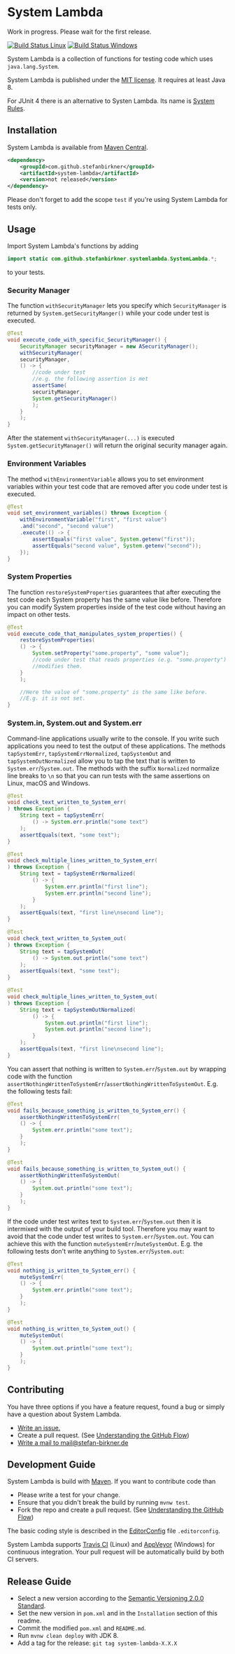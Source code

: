 # System Lambda

Work in progress. Please wait for the first release.

[![Build Status Linux](https://travis-ci.org/stefanbirkner/system-lambda.svg?branch=master)](https://travis-ci.org/stefanbirkner/system-lambda) [![Build Status Windows](https://ci.appveyor.com/api/projects/status/4ck6g0triwhvk9dy?svg=true)](https://ci.appveyor.com/project/stefanbirkner/system-lambda)

System Lambda is a collection of functions for testing code which uses
`java.lang.System`.

System Lambda is published under the
[MIT license](http://opensource.org/licenses/MIT). It requires at least Java 8.

For JUnit 4 there is an alternative to Systen Lambda. Its name is
[System Rules](http://stefanbirkner.github.io/system-rules/index.html).

## Installation

System Lambda is available from
[Maven Central](http://search.maven.org/#search%7Cga%7C1%7Cg%3A%22com.github.stefanbirkner%22%20AND%20a%3A%22system-lambda%22).

```xml
<dependency>
    <groupId>com.github.stefanbirkner</groupId>
    <artifactId>system-lambda</artifactId>
    <version>not released</version>
</dependency>
```

Please don't forget to add the scope `test` if you're using System
Lambda for tests only.

## Usage

Import System Lambda's functions by adding

```java
import static com.github.stefanbirkner.systemlambda.SystemLambda.*;
```

to your tests.

### Security Manager

The function `withSecurityManager` lets you specify which `SecurityManager` is
returned by `System.getSecurityManger()` while your code under test is
executed.

```java
@Test
void execute_code_with_specific_SecurityManager() {
    SecurityManager securityManager = new ASecurityManager();
    withSecurityManager(
    securityManager,
    () -> {
        //code under test
        //e.g. the following assertion is met
        assertSame(
        securityManager,
        System.getSecurityManager()
        );
    }
    );
}
```

After the statement `withSecurityManager(...)` is executed
`System.getSecurityManager()` will return the original security manager again.

### Environment Variables

The method `withEnvironmentVariable` allows you to set environment variables
within your test code that are removed after you code under test is executed.

```java
@Test
void set_environment_variables() throws Exception {
    withEnvironmentVariable("first", "first value")
    .and("second", "second value")
    .execute(() -> {
        assertEquals("first value", System.getenv("first"));
        assertEquals("second value", System.getenv("second"));
    });
}
```

### System Properties

The function `restoreSystemProperties` guarantees that after executing the test
code each System property has the same value like before. Therefore you
can modify System properties inside of the test code without having an impact on
other tests.

```java
@Test
void execute_code_that_manipulates_system_properties() {
    restoreSystemProperties(
    () -> {
        System.setProperty("some.property", "some value");
        //code under test that reads properties (e.g. "some.property") or
        //modifies them.
    }
    );

    //Here the value of "some.property" is the same like before.
    //E.g. it is not set.
}
```

### System.in, System.out and System.err

Command-line applications usually write to the console. If you write such
applications you need to test the output of these applications. The methods
`tapSystemErr`, `tapSystemErrNormalized`, `tapSystemOut` and
`tapSystemOutNormalized` allow you to tap the text that is written to
`System.err`/`System.out`. The methods with the suffix `Normalized` normalize
line breaks to `\n` so that you can run tests with the same assertions on Linux,
macOS and Windows.

```java
@Test
void check_text_written_to_System_err(
) throws Exception {
    String text = tapSystemErr(
        () -> System.err.println("some text")
    );
    assertEquals(text, "some text");
}

@Test
void check_multiple_lines_written_to_System_err(
) throws Exception {
    String text = tapSystemErrNormalized(
        () -> {
            System.err.println("first line");
            System.err.println("second line");
        }
    );
    assertEquals(text, "first line\nsecond line");
}

@Test
void check_text_written_to_System_out(
) throws Exception {
    String text = tapSystemOut(
        () -> System.out.println("some text")
    );
    assertEquals(text, "some text");
}

@Test
void check_multiple_lines_written_to_System_out(
) throws Exception {
    String text = tapSystemOutNormalized(
        () -> {
            System.out.println("first line");
            System.out.println("second line");
        }
    );
    assertEquals(text, "first line\nsecond line");
}
```

You can assert that nothing is written to `System.err`/`System.out` by wrapping
code with the function
`assertNothingWrittenToSystemErr`/`assertNothingWrittenToSystemOut`. E.g. the
following tests fail:

```java
@Test
void fails_because_something_is_written_to_System_err() {
    assertNothingWrittenToSystemErr(
    () -> {
        System.err.println("some text");
    }
    );
}

@Test
void fails_because_something_is_written_to_System_out() {
    assertNothingWrittenToSystemOut(
    () -> {
        System.out.println("some text");
    }
    );
}
```

If the code under test writes text to `System.err`/`System.out` then it is
intermixed with the output of your build tool. Therefore you may want to avoid
that the code under test writes to `System.err`/`System.out`. You can achieve
this with the function `muteSystemErr`/`muteSystemOut`. E.g. the following tests
don't write anything to `System.err`/`System.out`:

```java
@Test
void nothing_is_written_to_System_err() {
    muteSystemErr(
    () -> {
        System.err.println("some text");
    }
    );
}

@Test
void nothing_is_written_to_System_out() {
    muteSystemOut(
    () -> {
        System.out.println("some text");
    }
    );
}
```

## Contributing

You have three options if you have a feature request, found a bug or
simply have a question about System Lambda.

* [Write an issue.](https://github.com/stefanbirkner/system-lambda/issues/new)
* Create a pull request. (See [Understanding the GitHub Flow](https://guides.github.com/introduction/flow/index.html))
* [Write a mail to mail@stefan-birkner.de](mailto:mail@stefan-birkner.de)

## Development Guide

System Lambda is build with [Maven](http://maven.apache.org/). If you
want to contribute code than

* Please write a test for your change.
* Ensure that you didn't break the build by running `mvnw test`.
* Fork the repo and create a pull request. (See [Understanding the GitHub Flow](https://guides.github.com/introduction/flow/index.html))

The basic coding style is described in the
[EditorConfig](http://editorconfig.org/) file `.editorconfig`.

System Lambda supports [Travis CI](https://travis-ci.org/) (Linux) and
[AppVeyor](http://www.appveyor.com/) (Windows) for continuous
integration. Your pull request will be automatically build by both CI
servers.

## Release Guide

* Select a new version according to the
  [Semantic Versioning 2.0.0 Standard](http://semver.org/).
* Set the new version in `pom.xml` and in the `Installation` section of
  this readme.
* Commit the modified `pom.xml` and `README.md`.
* Run `mvnw clean deploy` with JDK 8.
* Add a tag for the release: `git tag system-lambda-X.X.X`

